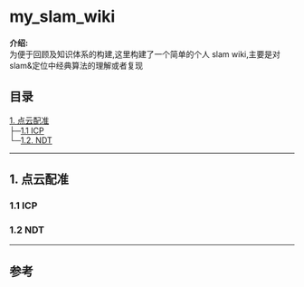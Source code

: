 # my_slam_wiki
**介绍:**    
为便于回顾及知识体系的构建,这里构建了一个简单的个人 slam wiki,主要是对slam&定位中经典算法的理解或者复现



## 目录
 [1. 点云配准](#1.点云配准  )   
├─[1.1 ICP](#1.1ICP )  
└─[1.2. NDT](#1.2NDT )

---

## 1. 点云配准 
### 1.1 ICP
### 1.2 NDT



---


## 参考






